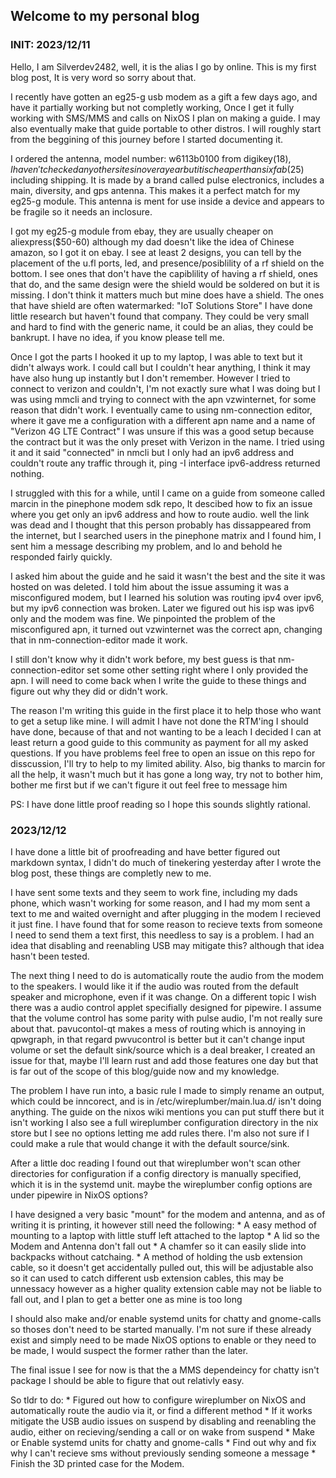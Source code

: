 ## Welcome to my personal blog

### INIT: 2023/12/11
Hello, I am Silverdev2482, well, it is the alias I go by online. This is my
first blog post, It is very word so sorry about that.

I recently have gotten an eg25-g usb modem as a gift a few days ago, and have
it partially working but not completly working, Once I get it fully working with
SMS/MMS and calls on NixOS I plan on making a guide. I may also eventually make
that guide portable to other distros. I will roughly start from the beggining
of this journey before I started documenting it.

I ordered the antenna, model number: w6113b0100 from digikey($18), I haven't
checked any other sites in over a year but it is cheaper than sixfab($25) including
shipping. It is made by a brand called pulse electronics, includes a main,
diversity, and gps antenna. This makes it a perfect match for my eg25-g module.
This antenna is ment for use inside a device and appears to be fragile so it needs
an inclosure.

I got my eg25-g module from ebay, they are usually cheaper on aliexpress($50-60)
although my dad doesn't like the idea of Chinese amazon, so I got it on ebay. I see
at least 2 designs, you can tell by the placement of the u.fl ports, led, and 
presence/posiblility of a rf shield on the bottom. I see ones that don't have the
capiblility of having a rf shield, ones that do, and the same design were the
shield would be soldered on but it is missing. I don't think it matters much but
mine does have a shield. The ones that have shield are often watermarked:
"IoT Solutions Store" I have done little research but haven't found that company.
They could be very small and hard to find with the generic name, it could be an
alias, they could be bankrupt. I have no idea, if you know please tell me.

Once I got the parts I hooked it up to my laptop, I was able to text but it
didn't always work. I could call but I couldn't hear anything, I think it may have
also hung up instantly but I don't remember. However I tried to connect to verizon
and couldn't, I'm not exactly sure what I was doing but I was using mmcli and
trying to connect with the apn vzwinternet, for some reason that didn't work.
I eventually came to using nm-connection editor, where it gave me a configuration
with a different apn name and a name of "Verizon 4G LTE Contract" I was unsure if
this was a good setup because the contract but it was the only preset with
Verizon in the name. I tried using it and it said "connected" in nmcli but I only
had an ipv6 address and couldn't route any traffic through it, ping -I interface
ipv6-address returned nothing.

I struggled with this for a while, until I came on a guide from someone
called marcin in the pinephone modem sdk repo, It descibed how to fix an issue
where you get only an ipv6 address and how to route audio. well the link was dead
and I thought that this person probably has dissappeared from the internet, but I
searched users in the pinephone matrix and I found him, I sent him a message
describing my problem, and lo and behold he responded fairly quickly.

I asked him about the guide and he said it wasn't
the best and the site it was hosted on was deleted. I told him about the issue
assuming it was a misconfigured modem, but I learned his solution was routing
ipv4 over ipv6, but my ipv6 connection was broken. Later we figured out his isp
was ipv6 only and the modem was fine. We pinpointed the problem of the
misconfigured apn, it turned out vzwinternet was the correct apn, changing that
in nm-connection-editor made it work.

I still don't know why it didn't work
before, my best guess is that nm-connection-editor set some other setting right
where I only provided the apn. I will need to come back when I write the guide
to these things and figure out why they did or didn't work.

The reason I'm writing this guide in the first place it to help those who
want to get a setup like mine. I will admit I have not done the RTM'ing I should
have done, because of that and not wanting to be a leach I decided I can at least
return a good guide to this community as payment for all my asked questions. If
you have problems feel free to open an issue on this repo for disscussion, I'll
try to help to my limited ability. Also, big thanks to marcin for all the help,
it wasn't much but it has gone a long way, try not to bother him, bother me first
but if we can't figure it out feel free to message him

PS: I have done little proof reading so I hope this sounds slightly rational.

### 2023/12/12

I have done a little bit of proofreading and have better figured out markdown
syntax, I didn't do much of tinekering yesterday after I wrote the blog post,
these things are completly new to me.

I have sent some texts and they seem to work fine, including my dads phone, which
wasn't working for some reason, and I had my mom sent a text to me and waited
overnight and after plugging in the modem I recieved it just fine. I have found
that for some reason to recieve texts from someone I need to send them a text first,
this needless to say is a problem. I had an idea that disabling and reenabling USB
may mitigate this? although that idea hasn't been tested. 

The next thing I need to do is automatically route the audio from the modem to the
speakers. I would like it if the audio was routed from the default speaker and
microphone, even if it was change. On a different topic I wish there was a audio
control applet specifially designed for pipewire. I assume that the volume control
has some parity with pulse audio, I'm not really sure about that. pavucontol-qt
makes a mess of routing which is annoying in qpwgraph, in that regard pwvucontrol
is better but it can't change input volume or set the default sink/source which is
a deal breaker, I created an issue for that, maybe I'll learn rust and add those
features one day but that is far out of the scope of this blog/guide now and my
knowledge.

The problem I have run into, a basic rule I made to simply rename an output, which
could be inncorect, and is in /etc/wireplumber/main.lua.d/ isn't doing anything.
The guide on the nixos wiki mentions you can put stuff there but it isn't working
I also see a full wireplumber configuration directory in the nix store but I see no
options letting me add rules there. I'm also not sure if I could make a rule that
would change it with the default source/sink.

After a little doc reading I found out that wireplumber won't scan other directories
for configuration if a config directory is manually specified, which it is in the
systemd unit. maybe the wireplumber config options are under pipewire in NixOS
options?

I have designed a very basic "mount" for the modem and antenna, and as of writing
it is printing, it however still need the following:
    * A easy method of mounting to a laptop with little stuff left attached to the
    laptop
    * A lid so the Modem and Antenna don't fall out
    * A chamfer so it can easily slide into backpacks without catchaing.
    * A method of holding the usb extension cable, so it doesn't get accidentally
    pulled out, this will be adjustable also so it can used to catch different usb
    extension cables, this may be unnessacy however as a higher quality extension
    cable may not be liable to fall out, and I plan to get a better one as mine is
    too long

I should also make and/or enable systemd units for chatty and gnome-calls so thoses
don't need to be started manually. I'm not sure if these already exist and simply
need to be made NixOS options to enable or they need to be made, I would suspect the
former rather than the later.

The final issue I see for now is that the a MMS dependeincy for chatty isn't package
I should be able to figure that out relativly easy.

So tldr to do:
    * Figured out how to configure wireplumber on NixOS and automatically route the
    audio via it, or find a different method
    * If it works mitigate the USB audio issues on suspend by disabling and
    reenabling the audio, either on recieving/sending a call or on wake from suspend
    * Make or Enable systemd units for chatty and gnome-calls
    * Find out why and fix why I can't recieve sms without previously sending someone
    a message
    * Finish the 3D printed case for the Modem.
